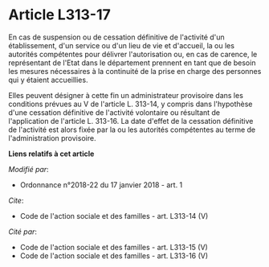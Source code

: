 # Article L313-17

En cas de suspension ou de cessation définitive de l'activité d'un établissement, d'un service ou d'un lieu de vie et
d'accueil, la ou les autorités compétentes pour délivrer l'autorisation ou, en cas de carence, le représentant de l'Etat dans
le département prennent en tant que de besoin les mesures nécessaires à la continuité de la prise en charge des personnes qui
y étaient accueillies. 

Elles peuvent désigner à cette fin un administrateur provisoire dans les conditions prévues au V de l'article L. 313-14, y
compris dans l'hypothèse d'une cessation définitive de l'activité volontaire ou résultant de l'application de l'article L.
313-16. La date d'effet de la cessation définitive de l'activité est alors fixée par la ou les autorités compétentes au terme
de l'administration provisoire.

**Liens relatifs à cet article**

_Modifié par_:

  - Ordonnance n°2018-22 du 17 janvier 2018 - art. 1

_Cite_:

  - Code de l'action sociale et des familles - art. L313-14 (V)

_Cité par_:

  - Code de l'action sociale et des familles - art. L313-15 (V)
  - Code de l'action sociale et des familles - art. L313-16 (V)
